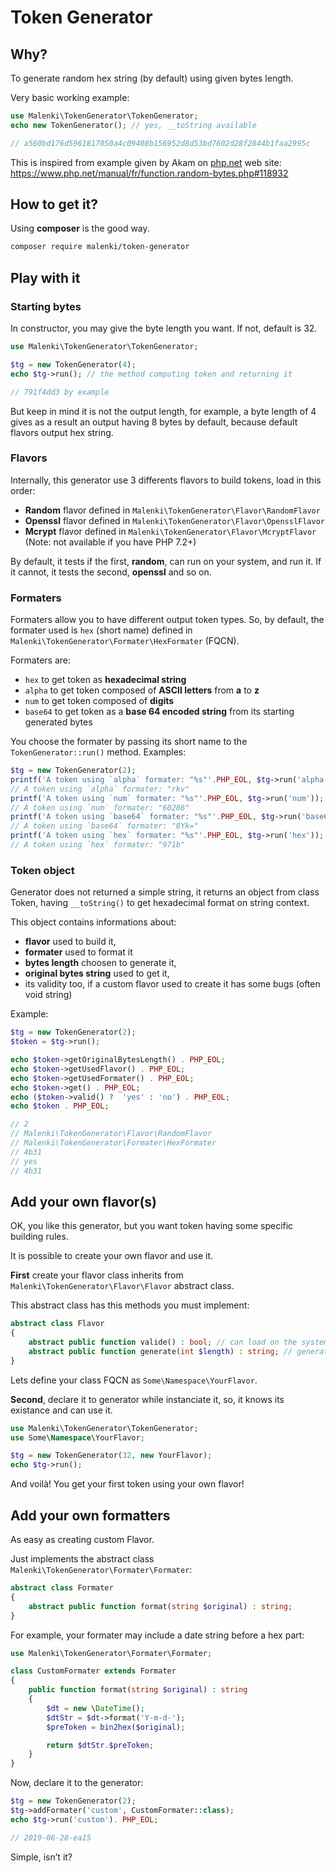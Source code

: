 # Token Generator

## Why?

To generate random hex string (by default) using given bytes length.

Very basic working example:

```php
use Malenki\TokenGenerator\TokenGenerator;
echo new TokenGenerator(); // yes, __toString available

// a560bd176d5961817050a4c09408b156952d8d53bd7602d28f2844b1faa2995c
```


This is inspired from example given by Akam on [php.net](https://www.php.net/) web site: <https://www.php.net/manual/fr/function.random-bytes.php#118932>

## How to get it?

Using __composer__ is the good way.

```sh
composer require malenki/token-generator
```

## Play with it

### Starting bytes

In constructor, you may give the byte length you want. If not, default is 32.

```php
use Malenki\TokenGenerator\TokenGenerator;

$tg = new TokenGenerator(4);
echo $tg->run(); // the method computing token and returning it

// 791f4dd3 by example
```

But keep in mind it is not the output length, for example, a byte length of 4 gives as a result an output having 8 bytes by default, because default flavors output hex string.

### Flavors

Internally, this generator use 3 differents flavors to build tokens, load in this order:

 - __Random__ flavor defined in `Malenki\TokenGenerator\Flavor\RandomFlavor`
 - __Openssl__ flavor defined in `Malenki\TokenGenerator\Flavor\OpensslFlavor`
 - __Mcrypt__ flavor defined in `Malenki\TokenGenerator\Flavor\McryptFlavor` (Note: not available if you have PHP 7.2+)

By default, it tests if the first, __random__, can run on your system, and run it. If it cannot, it tests the second, __openssl__ and so on.

### Formaters

Formaters allow you to have different output token types. So, by default, the formater used is `hex` (short name) defined in `Malenki\TokenGenerator\Formater\HexFormater` (FQCN).

Formaters are:

 - `hex` to get token as __hexadecimal string__
 - `alpha` to get token composed of __ASCII letters__ from __a__ to __z__
 - `num` to get token composed of __digits__
 - `base64` to get token as a __base 64 encoded string__ from its starting generated bytes

You choose the formater by passing its short name to the `TokenGenerator::run()` method. Examples:

```php
$tg = new TokenGenerator(2);
printf('A token using `alpha` formater: "%s"'.PHP_EOL, $tg->run('alpha'));
// A token using `alpha` formater: "rkv"
printf('A token using `num` formater: "%s"'.PHP_EOL, $tg->run('num'));
// A token using `num` formater: "60286"
printf('A token using `base64` formater: "%s"'.PHP_EOL, $tg->run('base64'));
// A token using `base64` formater: "8Yk="
printf('A token using `hex` formater: "%s"'.PHP_EOL, $tg->run('hex'));
// A token using `hex` formater: "971b"
```

### Token object

Generator does not returned a simple string, it returns an object from class Token, having `__toString()` to get hexadecimal format on string context.

This object contains informations about:

 - __flavor__ used to build it,
 - __formater__ used to format it
 - __bytes length__ choosen to generate it,
 - __original bytes string__ used to get it,
 - its validity too, if a custom flavor used to create it has some bugs (often void string)

 Example:

 ```php
 $tg = new TokenGenerator(2);
$token = $tg->run();

echo $token->getOriginalBytesLength() . PHP_EOL;
echo $token->getUsedFlavor() . PHP_EOL;
echo $token->getUsedFormater() . PHP_EOL;
echo $token->get() . PHP_EOL;
echo ($token->valid() ?  'yes' : 'no') . PHP_EOL;
echo $token . PHP_EOL;

// 2
// Malenki\TokenGenerator\Flavor\RandomFlavor
// Malenki\TokenGenerator\Formater\HexFormater
// 4b31
// yes
// 4b31
 ```



## Add your own flavor(s)

OK, you like this generator, but you want token having some specific building rules.

It is possible to create your own flavor and use it.

__First__ create your flavor class inherits from `Malenki\TokenGenerator\Flavor\Flavor` abstract class.

This abstract class has this methods you must implement:

```php
abstract class Flavor
{
    abstract public function valide() : bool; // can load on the system?
    abstract public function generate(int $length) : string; // generate the token
}
```

Lets define your class FQCN as `Some\Namespace\YourFlavor`.

__Second__, declare it to generator while instanciate it, so, it knows its existance and can use it.

```php
use Malenki\TokenGenerator\TokenGenerator;
use Some\Namespace\YourFlavor;

$tg = new TokenGenerator(32, new YourFlavor);
echo $tg->run();
```

And voilà! You get your first token using your own flavor!


## Add your own formatters

As easy as creating custom Flavor.

Just implements the abstract class `Malenki\TokenGenerator\Formater\Formater`:

```php
abstract class Formater
{
    abstract public function format(string $original) : string;
}
```

For example, your formater may include a date string before a hex part:

```php
use Malenki\TokenGenerator\Formater\Formater;

class CustomFormater extends Formater
{
    public function format(string $original) : string
    {
        $dt = new \DateTime();
        $dtStr = $dt->format('Y-m-d-');
        $preToken = bin2hex($original);

        return $dtStr.$preToken;
    }
}
```

Now, declare it to the generator:

```php
$tg = new TokenGenerator(2);
$tg->addFormater('custom', CustomFormater::class);
echo $tg->run('custom'). PHP_EOL;

// 2019-06-28-ea15
```

Simple, isn’t it?

